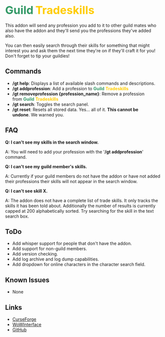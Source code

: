 <p><h1><span style="font-size: 36px; color: #339966;"><strong>Guild</strong></span>&nbsp;<span style="font-size: 36px; color: #ffcc00;"><strong>Tradeskills</strong></span></h1></p>
<p><span style="font-size: 14px;">This addon will send any profession you add to it to other guild mates who also have the addon and they'll send you the professions they've added also.</span></p>
<p><span style="font-size: 14px;">You can then easily search through their skills for something that might interest you and ask them the next time they're on if they'll craft it for you! Don't forget to tip your guildies!</span></p>
<h2>Commands</h2>
<ul>
	<li><strong>/gt help</strong>: Displays a list of available slash commands and descriptions.</li>
	<li><strong>/gt addprofession</strong>: Add a profession to&nbsp;<strong><span style="color: #339966;">Guild</span></strong>&nbsp;<strong><span style="color: #ffcc00;">Tradeskills</span></strong></li>
	<li><strong>/gt removeprofession {profession_name}</strong>: Remove a profession from&nbsp;<strong><span style="color: #339966;">Guild</span></strong>&nbsp;<strong><span style="color: #ffcc00;">Tradeskills</span></strong></li>
	<li><strong>/gt search</strong>: Toggles the search panel.</li>
	<li><strong>/gt reset</strong>: Resets all stored data. Yes... all of it.&nbsp;<strong>This cannot be undone</strong>.&nbsp;We warned you.</li>
</ul>
<h2>FAQ</h2>
<p><strong>Q: I can't see my skills in the search window.</strong></p>
<p>A: You will need to add your profession with the '<strong>/gt addprofession</strong>' command.</p>
<p><strong>Q: I can't see my guild member's skills.</strong></p>
<p>A: Currently if your guild members do not have the addon or have not added their professions their skills will not appear in the search window.</p>
<p><strong>Q: I can't see skill X.</strong></p>
<p>A: The addon does not have a complete list of trade skills. It only tracks the skills it has been told about. Additionally the number of results is currently capped at 200 alphabetically sorted. Try searching for the skill in the text search box.</p>
<h2>ToDo</h2>
<ul>
	<li>Add whisper support for people that don't have the addon.</li>
	<li>Add support for non-guild members.</li>
	<li>Add version checking.</li>
	<li>Add log archive and log dump capabilities.</li>
	<li>Add dropdown for online characters in the character search field.<br /></li>
</ul>
<h2>Known Issues</h2>
<ul>
	<li>None</li>
</ul>
<h2>Links</h2>
<ul>
	<li><a href="https://www.curseforge.com/wow/addons/guild-tradeskills" target="_blank">CurseForge</a></li>
	<li><a href="https://www.wowinterface.com/downloads/info25573-GuildTradeskills.html" target="_blank">WoWInterface</a></li>
	<li><a href="https://github.com/Chalos-Atiesh/GuildTradeskills" target="_blank">GitHub</a></li>
</ul>
